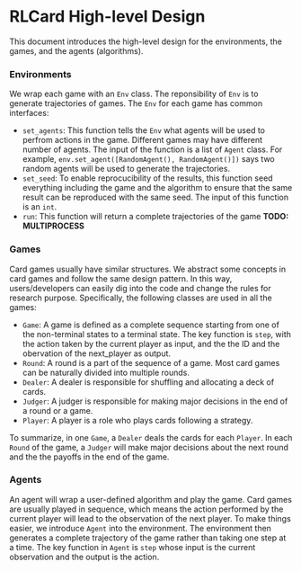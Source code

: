 # RLCard High-level Design
This document introduces the high-level design for the environments, the games, and the agents (algorithms).

### Environments
We wrap each game with an `Env` class. The reponsibility of `Env` is to generate trajectories of games. The `Env` for each game has common interfaces:
* `set_agents`: This function tells the `Env` what agents will be used to perfrom actions in the game. Different games may have different number of agents. The input of the function is a list of `Agent` class. For example, `env.set_agent([RandomAgent(), RandomAgent()])` says two random agents will be used to generate the trajectories.
* `set_seed`: To enable reprocucibility of the results, this function seed everything including the game and the algorithm to ensure that the same result can be reproduced with the same seed. The input of this function is an `int`.
* `run`: This function will return a complete trajectories of the game **TODO: MULTIPROCESS**

### Games
Card games usually have similar structures. We abstract some concepts in card games and follow the same design pattern. In this way, users/developers can easily dig into the code and change the rules for research purpose. Specifically, the following classes are used in all the games:
* `Game`: A game is defined as a complete sequence starting from one of the non-terminal states to a terminal state. The key function is `step`, with the action taken by the current player as input, and the the ID and the obervation of the next_player as output.
* `Round`: A round is a part of the sequence of a game. Most card games can be naturally divided into multiple rounds.
* `Dealer`: A dealer is responsible for shuffling and allocating a deck of cards.
* `Judger`: A judger is responsible for making major decisions in the end of a round or a game.
* `Player`: A player is a role who plays cards following a strategy.

To summarize, in one `Game`, a `Dealer` deals the cards for each `Player`. In each `Round` of the game, a `Judger` will make major decisions about the next round and the the payoffs in the end of the game.

### Agents
An agent will wrap a user-defined algorithm and play the game. Card games are usually played in sequence, which means the action performed by the current player will lead to the observation of the next player. To make things easier, we introduce `Agent` into the environment. The environment then generates a complete trajectory of the game rather than taking one step at a time. The key function in `Agent` is `step` whose input is the current observation and the output is the action.